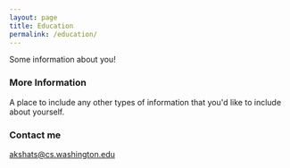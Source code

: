 ```yaml
---
layout: page
title: Education
permalink: /education/
---
```


Some information about you!

### More Information

A place to include any other types of information that you'd like to include about yourself.

### Contact me

[akshats@cs.washington.edu](mailto:akshats@cs.washington.edu)